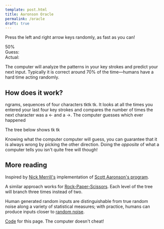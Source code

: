 ```yaml
---
template: post.html
title: Aaronson Oracle
permalink: /oracle
draft: true
---
```


<span class='flashing'>Press the left and right arrow keys randomly, as fast as you can!</span>

<div class='fixed'>
  <div class='score'>50%</div>
  <div class='log'>
  	<div class='labels'>
  		<div>Guess: </div>
  		<div>Actual: </div>
  	</div>
  	<div class='log-entries'>
  		<div></div>
  	</div>
  </div>
  <div class='button'></div>
</div>

 The computer will analyze the patterns in your key strokes and predict your next input. Typically it is correct around 70% of the time—humans have a hard time acting randomly.

## How does it work?

ngrams, sequences of four characters tktk tk. It looks at all the times you entered your last four key strokes <span class='keypress'></span> and compares the number of times the next character was a ← and a →. The computer guesses which ever happened 

The tree below shows tk tk

<div class='tree'></div>

Knowing what the computer computer will guess, you can guarantee that it is always wrong by picking the other direction. Doing the *opposite* of what a computer tells you isn't quite free will though!

## More reading

Inspired by [Nick Merrill's](http://people.ischool.berkeley.edu/~nick/aaronson-oracle/index.html) implementation of [Scott Aaronson's program](https://github.com/elsehow/aaronson-oracle).

A similar approach works for [Rock-Paper-Scissors](http://www.nytimes.com/interactive/science/rock-paper-scissors.html). Each level of the tree will branch three times instead of two. 

Human generated random inputs are distinguishable from true random noise along a variety of statistical measures; with practice, humans can produce inputs closer to [random noise](https://www.researchgate.net/profile/Allen_Neuringer/publication/232494603_Can_People_Behave_Randomly_The_Role_of_Feedback/links/02e7e51fec79d7ff8c000000.pdf).

[Code](https://github.com/1wheel/roadtolarissa/blob/master/source/oracle/script.js) for this page. The computer doesn't cheat!

<link rel="stylesheet" type="text/css" href="style.css">
<script src='../worlds-group-2017/d3_.js'></script>
<script src='../oracle/script.js'></script>

